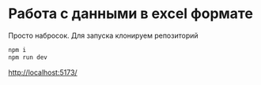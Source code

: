# Работа с данными в excel формате

Просто набросок. Для запуска клонируем репозиторий

```bash
npm i
npm run dev
```

[http://localhost:5173/](http://localhost:5173/)